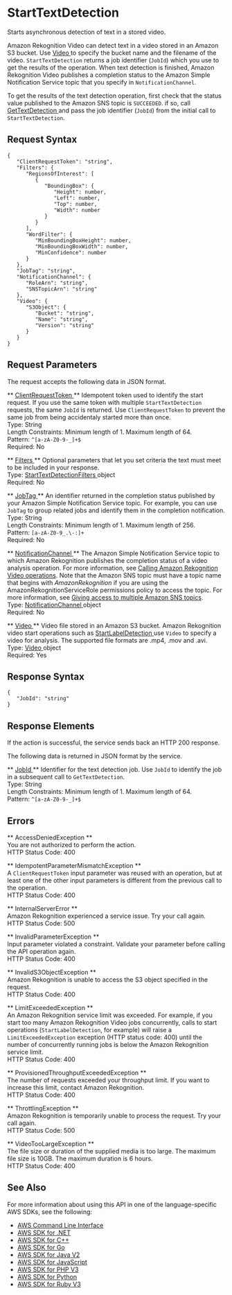 # StartTextDetection<a name="API_StartTextDetection"></a>

Starts asynchronous detection of text in a stored video\.

Amazon Rekognition Video can detect text in a video stored in an Amazon S3 bucket\. Use [ Video ](API_Video.md) to specify the bucket name and the filename of the video\. `StartTextDetection` returns a job identifier \(`JobId`\) which you use to get the results of the operation\. When text detection is finished, Amazon Rekognition Video publishes a completion status to the Amazon Simple Notification Service topic that you specify in `NotificationChannel`\.

To get the results of the text detection operation, first check that the status value published to the Amazon SNS topic is `SUCCEEDED`\. if so, call [ GetTextDetection ](API_GetTextDetection.md) and pass the job identifier \(`JobId`\) from the initial call to `StartTextDetection`\. 

## Request Syntax<a name="API_StartTextDetection_RequestSyntax"></a>

```
{
   "ClientRequestToken": "string",
   "Filters": { 
      "RegionsOfInterest": [ 
         { 
            "BoundingBox": { 
               "Height": number,
               "Left": number,
               "Top": number,
               "Width": number
            }
         }
      ],
      "WordFilter": { 
         "MinBoundingBoxHeight": number,
         "MinBoundingBoxWidth": number,
         "MinConfidence": number
      }
   },
   "JobTag": "string",
   "NotificationChannel": { 
      "RoleArn": "string",
      "SNSTopicArn": "string"
   },
   "Video": { 
      "S3Object": { 
         "Bucket": "string",
         "Name": "string",
         "Version": "string"
      }
   }
}
```

## Request Parameters<a name="API_StartTextDetection_RequestParameters"></a>

The request accepts the following data in JSON format\.

 ** [ ClientRequestToken ](#API_StartTextDetection_RequestSyntax) **   <a name="rekognition-StartTextDetection-request-ClientRequestToken"></a>
Idempotent token used to identify the start request\. If you use the same token with multiple `StartTextDetection` requests, the same `JobId` is returned\. Use `ClientRequestToken` to prevent the same job from being accidentaly started more than once\.  
Type: String  
Length Constraints: Minimum length of 1\. Maximum length of 64\.  
Pattern: `^[a-zA-Z0-9-_]+$`   
Required: No

 ** [ Filters ](#API_StartTextDetection_RequestSyntax) **   <a name="rekognition-StartTextDetection-request-Filters"></a>
Optional parameters that let you set criteria the text must meet to be included in your response\.  
Type: [ StartTextDetectionFilters ](API_StartTextDetectionFilters.md) object  
Required: No

 ** [ JobTag ](#API_StartTextDetection_RequestSyntax) **   <a name="rekognition-StartTextDetection-request-JobTag"></a>
An identifier returned in the completion status published by your Amazon Simple Notification Service topic\. For example, you can use `JobTag` to group related jobs and identify them in the completion notification\.  
Type: String  
Length Constraints: Minimum length of 1\. Maximum length of 256\.  
Pattern: `[a-zA-Z0-9_.\-:]+`   
Required: No

 ** [ NotificationChannel ](#API_StartTextDetection_RequestSyntax) **   <a name="rekognition-StartTextDetection-request-NotificationChannel"></a>
The Amazon Simple Notification Service topic to which Amazon Rekognition publishes the completion status of a video analysis operation\. For more information, see [Calling Amazon Rekognition Video operations](api-video.md)\. Note that the Amazon SNS topic must have a topic name that begins with *AmazonRekognition* if you are using the AmazonRekognitionServiceRole permissions policy to access the topic\. For more information, see [Giving access to multiple Amazon SNS topics](https://docs.aws.amazon.com/rekognition/latest/dg/api-video-roles.html#api-video-roles-all-topics)\.  
Type: [ NotificationChannel ](API_NotificationChannel.md) object  
Required: No

 ** [ Video ](#API_StartTextDetection_RequestSyntax) **   <a name="rekognition-StartTextDetection-request-Video"></a>
Video file stored in an Amazon S3 bucket\. Amazon Rekognition video start operations such as [ StartLabelDetection ](API_StartLabelDetection.md) use `Video` to specify a video for analysis\. The supported file formats are \.mp4, \.mov and \.avi\.  
Type: [ Video ](API_Video.md) object  
Required: Yes

## Response Syntax<a name="API_StartTextDetection_ResponseSyntax"></a>

```
{
   "JobId": "string"
}
```

## Response Elements<a name="API_StartTextDetection_ResponseElements"></a>

If the action is successful, the service sends back an HTTP 200 response\.

The following data is returned in JSON format by the service\.

 ** [ JobId ](#API_StartTextDetection_ResponseSyntax) **   <a name="rekognition-StartTextDetection-response-JobId"></a>
Identifier for the text detection job\. Use `JobId` to identify the job in a subsequent call to `GetTextDetection`\.  
Type: String  
Length Constraints: Minimum length of 1\. Maximum length of 64\.  
Pattern: `^[a-zA-Z0-9-_]+$` 

## Errors<a name="API_StartTextDetection_Errors"></a>

 ** AccessDeniedException **   
You are not authorized to perform the action\.  
HTTP Status Code: 400

 ** IdempotentParameterMismatchException **   
A `ClientRequestToken` input parameter was reused with an operation, but at least one of the other input parameters is different from the previous call to the operation\.  
HTTP Status Code: 400

 ** InternalServerError **   
Amazon Rekognition experienced a service issue\. Try your call again\.  
HTTP Status Code: 500

 ** InvalidParameterException **   
Input parameter violated a constraint\. Validate your parameter before calling the API operation again\.  
HTTP Status Code: 400

 ** InvalidS3ObjectException **   
Amazon Rekognition is unable to access the S3 object specified in the request\.  
HTTP Status Code: 400

 ** LimitExceededException **   
An Amazon Rekognition service limit was exceeded\. For example, if you start too many Amazon Rekognition Video jobs concurrently, calls to start operations \(`StartLabelDetection`, for example\) will raise a `LimitExceededException` exception \(HTTP status code: 400\) until the number of concurrently running jobs is below the Amazon Rekognition service limit\.   
HTTP Status Code: 400

 ** ProvisionedThroughputExceededException **   
The number of requests exceeded your throughput limit\. If you want to increase this limit, contact Amazon Rekognition\.  
HTTP Status Code: 400

 ** ThrottlingException **   
Amazon Rekognition is temporarily unable to process the request\. Try your call again\.  
HTTP Status Code: 500

 ** VideoTooLargeException **   
The file size or duration of the supplied media is too large\. The maximum file size is 10GB\. The maximum duration is 6 hours\.   
HTTP Status Code: 400

## See Also<a name="API_StartTextDetection_SeeAlso"></a>

For more information about using this API in one of the language\-specific AWS SDKs, see the following:
+  [ AWS Command Line Interface](https://docs.aws.amazon.com/goto/aws-cli/rekognition-2016-06-27/StartTextDetection) 
+  [ AWS SDK for \.NET](https://docs.aws.amazon.com/goto/DotNetSDKV3/rekognition-2016-06-27/StartTextDetection) 
+  [ AWS SDK for C\+\+](https://docs.aws.amazon.com/goto/SdkForCpp/rekognition-2016-06-27/StartTextDetection) 
+  [ AWS SDK for Go](https://docs.aws.amazon.com/goto/SdkForGoV1/rekognition-2016-06-27/StartTextDetection) 
+  [ AWS SDK for Java V2](https://docs.aws.amazon.com/goto/SdkForJavaV2/rekognition-2016-06-27/StartTextDetection) 
+  [ AWS SDK for JavaScript](https://docs.aws.amazon.com/goto/AWSJavaScriptSDK/rekognition-2016-06-27/StartTextDetection) 
+  [ AWS SDK for PHP V3](https://docs.aws.amazon.com/goto/SdkForPHPV3/rekognition-2016-06-27/StartTextDetection) 
+  [ AWS SDK for Python](https://docs.aws.amazon.com/goto/boto3/rekognition-2016-06-27/StartTextDetection) 
+  [ AWS SDK for Ruby V3](https://docs.aws.amazon.com/goto/SdkForRubyV3/rekognition-2016-06-27/StartTextDetection) 
